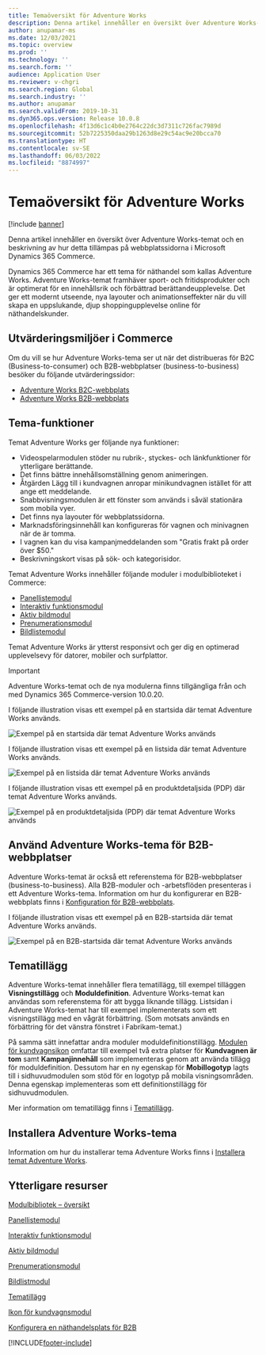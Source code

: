 ```yaml
---
title: Temaöversikt för Adventure Works
description: Denna artikel innehåller en översikt över Adventure Works-temat och en beskrivning av hur detta tillämpas på webbplatssidorna i Microsoft Dynamics 365 Commerce.
author: anupamar-ms
ms.date: 12/03/2021
ms.topic: overview
ms.prod: ''
ms.technology: ''
ms.search.form: ''
audience: Application User
ms.reviewer: v-chgri
ms.search.region: Global
ms.search.industry: ''
ms.author: anupamar
ms.search.validFrom: 2019-10-31
ms.dyn365.ops.version: Release 10.0.8
ms.openlocfilehash: 4f13d6c1c4b0e2764c22dc3d7311c726fac7989d
ms.sourcegitcommit: 52b7225350daa29b1263d8e29c54ac9e20bcca70
ms.translationtype: HT
ms.contentlocale: sv-SE
ms.lasthandoff: 06/03/2022
ms.locfileid: "8874997"
---
```

# <a name="adventure-works-theme-overview"></a>Temaöversikt för Adventure Works

[!include [banner](includes/banner.md)]

Denna artikel innehåller en översikt över Adventure Works-temat och en beskrivning av hur detta tillämpas på webbplatssidorna i Microsoft Dynamics 365 Commerce.

Dynamics 365 Commerce har ett tema för näthandel som kallas Adventure Works. Adventure Works-temat framhäver sport- och fritidsprodukter och är optimerat för en innehållsrik och förbättrad berättandeupplevelse. Det ger ett modernt utseende, nya layouter och animationseffekter när du vill skapa en uppslukande, djup shoppingupplevelse online för näthandelskunder.

## <a name="trial-environments-in-commerce"></a>Utvärderingsmiljöer i Commerce

Om du vill se hur Adventure Works-tema ser ut när det distribueras för B2C (Business-to-consumer) och B2B-webbplatser (business-to-business) besöker du följande utvärderingssidor:

- [Adventure Works B2C-webbplats](https://www.adventure-works.com/)
- [Adventure Works B2B-webbplats](https://www.adventure-works.com/business)

## <a name="theme-capabilities"></a>Tema-funktioner

Temat Adventure Works ger följande nya funktioner:

- Videospelarmodulen stöder nu rubrik-, styckes- och länkfunktioner för ytterligare berättande.
- Det finns bättre innehållsomställning genom animeringen.
- Åtgärden Lägg till i kundvagnen anropar minikundvagnen istället för att ange ett meddelande.
- Snabbvisningsmodulen är ett fönster som används i såväl stationära som mobila vyer.
- Det finns nya layouter för webbplatssidorna. 
- Marknadsföringsinnehåll kan konfigureras för vagnen och minivagnen när de är tomma.
- I vagnen kan du visa kampanjmeddelanden som "Gratis frakt på order över $50."
- Beskrivningskort visas på sök- och kategorisidor.

Temat Adventure Works innehåller följande moduler i modulbiblioteket i Commerce:

- [Panellistemodul](tile-list-module.md)
- [Interaktiv funktionsmodul](interactive-feature-module.md)
- [Aktiv bildmodul](active-image-module.md)
- [Prenumerationsmodul](subscribe-module.md)
- [Bildlistemodul](image-list-module.md)

Temat Adventure Works är ytterst responsivt och ger dig en optimerad upplevelsevy för datorer, mobiler och surfplattor.

> [!IMPORTANT]
> Adventure Works-temat och de nya modulerna finns tillgängliga från och med Dynamics 365 Commerce-version 10.0.20.

I följande illustration visas ett exempel på en startsida där temat Adventure Works används.

![Exempel på en startsida där temat Adventure Works används](./media/aw_b2c.PNG)

I följande illustration visas ett exempel på en listsida där temat Adventure Works används.

![Exempel på en listsida där temat Adventure Works används](./media/Aw_list.PNG)

I följande illustration visas ett exempel på en produktdetaljsida (PDP) där temat Adventure Works används.

![Exempel på en produktdetaljsida (PDP) där temat Adventure Works används](./media/aw_pdp.PNG)

## <a name="use-the-adventure-works-theme-for-b2b-sites"></a>Använd Adventure Works-tema för B2B-webbplatser

Adventure Works-temat är också ett referenstema för B2B-webbplatser (business-to-business). Alla B2B-moduler och -arbetsflöden presenteras i ett Adventure Works-tema. Information om hur du konfigurerar en B2B-webbplats finns i [Konfiguration för B2B-webbplats](./b2b/set-up-b2b-site.md).

I följande illustration visas ett exempel på en B2B-startsida där temat Adventure Works används.

![Exempel på en B2B-startsida där temat Adventure Works används](./media/aw_b2b.PNG)

## <a name="theme-extensions"></a>Tematillägg

Adventure Works-temat innehåller flera tematillägg, till exempel tilläggen **Visningstillägg** och **Moduldefinition**. Adventure Works-temat kan användas som referenstema för att bygga liknande tillägg. Listsidan i Adventure Works-temat har till exempel implementerats som ett visningstillägg med en vågrät förbättring. (Som motsats används en förbättring för det vänstra fönstret i Fabrikam-temat.)

På samma sätt innefattar andra moduler moduldefinitionstillägg. [Modulen för kundvagnsikon](cart-icon-module.md) omfattar till exempel två extra platser för **Kundvagnen är tom** samt **Kampanjinnehåll** som implementeras genom att använda tillägg för moduldefinition. Dessutom har en ny egenskap för **Mobillogotyp** lagts till i sidhuvudmodulen som stöd för en logotyp på mobila visningsområden. Denna egenskap implementeras som ett definitionstillägg för sidhuvudmodulen.

Mer information om tematillägg finns i [Tematillägg](e-commerce-extensibility/theme-module-extensions.md).

## <a name="install-the-adventure-works-theme"></a>Installera Adventure Works-tema

Information om hur du installerar tema Adventure Works finns i [Installera temat Adventure Works](install-adventure-works.md).

## <a name="additional-resources"></a>Ytterligare resurser

[Modulbibliotek – översikt](starter-kit-overview.md)

[Panellistemodul](tile-list-module.md)

[Interaktiv funktionsmodul](interactive-feature-module.md)

[Aktiv bildmodul](active-image-module.md)

[Prenumerationsmodul](subscribe-module.md)

[Bildlistmodul](image-list-module.md)

[Tematillägg](e-commerce-extensibility/theme-module-extensions.md)

[Ikon för kundvagnsmodul](cart-icon-module.md)

[Konfigurera en näthandelsplats för B2B](./b2b/set-up-b2b-site.md)

[!INCLUDE[footer-include](../includes/footer-banner.md)]
